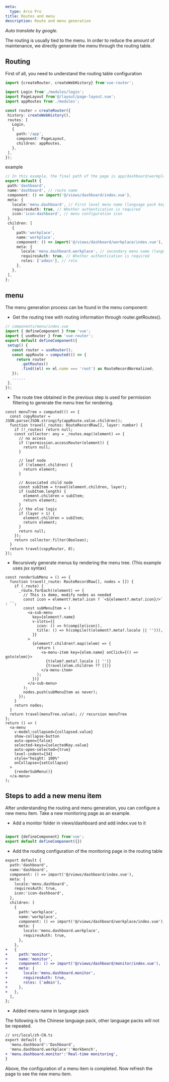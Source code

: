 ```yaml
meta:
  type: Arco Pro
title: Routes and menu
description: Route and menu generation
```

*Auto translate by google.*

The routing is usually tied to the menu. In order to reduce the amount of maintenance, we directly generate the menu through the routing table.

## Routing

First of all, you need to understand the routing table configuration

 ```ts
import {createRouter, createWebHistory} from'vue-router';

import Login from'./modules/login';
import PageLayout from'@/layout/page-layout.vue';
import appRoutes from'./modules';

const router = createRouter({
  history: createWebHistory(),
  routes: [
    Login,
    {
      path:'/app',
      component: PageLayout,
      children: appRoutes,
    },
  ],
});
```

example

 ```ts
// In this example, the final path of the page is app/dashboard/workplace
export default {
  path:'dashboard',
  name:'dashboard', // route name
  component: () => import('@/views/dashboard/index.vue'),
  meta: {
    locale:'menu.dashboard', // First level menu name (language pack key name)
    requiresAuth: true, // Whether authentication is required
    icon:'icon-dashboard', // menu configuration icon
  },
  children: [
    {
      path:'workplace',
      name:'workplace',
      component: () => import('@/views/dashboard/workplace/index.vue'),
      meta: {
        locale:'menu.dashboard.workplace', // secondary menu name (language pack key name)
        requiresAuth: true, // Whether authentication is required
        roles: ['admin'], // role
      },
    },
  ],
};
```

## menu

The menu generation process can be found in the menu component:

- Get the routing tree with routing information through router.getRoutes().

 ```ts
// components/menu/index.vue
import { defineComponent } from 'vue';
import { useRouter } from 'vue-router';
export default defineComponent({
  setup() {
    const router = useRouter();
    const appRoute = computed(() => {
      return router
        .getRoutes()
        .find((el) => el.name === 'root') as RouteRecordNormalized;
    });
    ......
  },
});
```

- The route tree obtained in the previous step is used for permission filtering to generate the menu tree for rendering.

```tsx
const menuTree = computed(() => {
  const copyRouter = JSON.parse(JSON.stringify(appRoute.value.children));
  function travel(_routes: RouteRecordRaw[], layer: number) {
    if (!_routes) return null;
    const collector: any = _routes.map((element) => {
      // no access
      if (!permission.accessRouter(element)) {
        return null;
      }

      // leaf node
      if (!element.children) {
        return element;
      }

      // Associated child node
      const subItem = travel(element.children, layer);
      if (subItem.length) {
        element.children = subItem;
        return element;
      }
      // the else logic
      if (layer > 1) {
        element.children = subItem;
        return element;
      }
      return null;
    });
    return collector.filter(Boolean);
  }
  return travel(copyRouter, 0);
});
```

- Recursively generate menus by rendering the menu tree. (This example uses jsx syntax)

```tsx
const renderSubMenu = () => {
  function travel(_route: RouteRecordRaw[], nodes = []) {
    if (_route) {
      _route.forEach((element) => {
        // This is demo, modify nodes as needed
        const icon = element?.meta?.icon ? `<${element?.meta?.icon}/>` : ``;
        const subMenuItem = (
          <a-sub-menu
            key={element?.name}
            v-slots={{
              icon: () => h(compile(icon)),
              title: () => h(compile(t(element?.meta?.locale || ''))),
            }}
          >
            {element?.children?.map((elem) => {
              return (
                <a-menu-item key={elem.name} onClick={() => goto(elem)}>
                  {t(elem?.meta?.locale || '')}
                  {travel(elem.children ?? [])}
                </a-menu-item>
              );
            })}
          </a-sub-menu>
        );
        nodes.push(subMenuItem as never);
      });
    }
    return nodes;
  }
  return travel(menuTree.value); // recursion menuTree
};
return () => (
  <a-menu
    v-model:collapsed={collapsed.value}
    show-collapse-button
    auto-open={false}
    selected-keys={selectedKey.value}
    auto-open-selected={true}
    level-indent={34}
    style="height: 100%"
    onCollapse={setCollapse}
  >
    {renderSubMenu()}
  </a-menu>
);
```

## Steps to add a new menu item

After understanding the routing and menu generation, you can configure a new menu item. Take a new monitoring page as an example.

- Add a monitor folder in views/dashboard and add index.vue to it

 ```ts

import {defineComponent} from'vue';
export default defineComponent({})
```

- Add the routing configuration of the monitoring page in the routing table

```diff
export default {
  path:'dashboard',
  name:'dashboard',
  component: () => import('@/views/dashboard/index.vue'),
  meta: {
    locale:'menu.dashboard',
    requiresAuth: true,
    icon:'icon-dashboard',
  },
  children: [
    {
      path:'workplace',
      name:'workplace',
      component: () => import('@/views/dashboard/workplace/index.vue'),
      meta: {
        locale:'menu.dashboard.workplace',
        requiresAuth: true,
      },
    },
+   {
+     path:'monitor',
+     name:'monitor',
+     component: () => import('@/views/dashboard/monitor/index.vue'),
+     meta: {
+       locale:'menu.dashboard.monitor',
+       requiresAuth: true,
+       roles: ['admin'],
+     },
+   },
  ],
};
```

- Added menu name in language pack

The following is the Chinese language pack, other language packs will not be repeated.

```diff
// src/local/zh-CN.ts
export default {
  'menu.dashboard':'Dashboard',
  'menu.dashboard.workplace':'Workbench',
+ 'menu.dashboard.monitor':'Real-time monitoring',
}
```

Above, the configuration of a menu item is completed. Now refresh the page to see the new menu item.
